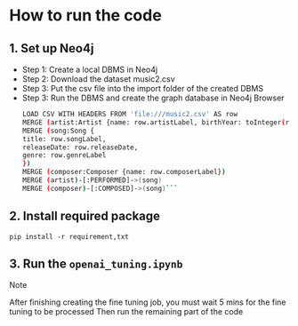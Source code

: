 # How to run the code

## 1. Set up Neo4j
- Step 1: Create a local DBMS in Neo4j
- Step 2: Download the dataset music2.csv
- Step 3: Put the csv file into the import folder of the created DBMS
- Step 3: Run the DBMS and create the graph database in Neo4j Browser
  ```bash
  LOAD CSV WITH HEADERS FROM 'file:///music2.csv' AS row
  MERGE (artist:Artist {name: row.artistLabel, birthYear: toInteger(row.birthYear)})
  MERGE (song:Song {
  title: row.songLabel,
  releaseDate: row.releaseDate,
  genre: row.genreLabel
  })
  MERGE (composer:Composer {name: row.composerLabel})
  MERGE (artist)-[:PERFORMED]->(song)
  MERGE (composer)-[:COMPOSED]->(song)```

## 2. Install required package
  ``` pip install -r requirement,txt ```

## 3. Run the ``` openai_tuning.ipynb ```

>[!NOTE]
>After finishing creating the fine tuning job, you must wait 5 mins for the fine tuning to be processed
>Then run the remaining part of the code 

